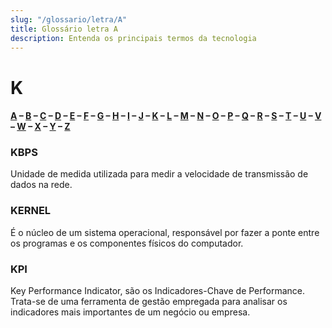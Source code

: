 ```yaml
---
slug: "/glossario/letra/A"
title: Glossário letra A
description: Entenda os principais termos da tecnologia
---
```


# K

#### [A](./A) – [B](./B) – [C](./C) – [D](./D) – [E](./E) – [F](./F) – [G](./G) – [H](./H) – [I](./I) – [J](./J) – [K](./K) – [L](./L) – [M](./M) – [N](./N) – [O](./O) – [P](./P) – [Q](./Q) – [R](./R) – [S](./S) – [T](./T) – [U](./U) – [V](./V) – [W](./W) – [X](./X) – [Y](./Y) – [Z](./Z)

### KBPS

Unidade de medida utilizada para medir a velocidade de transmissão de dados na rede.

### KERNEL

É o núcleo de um sistema operacional, responsável por fazer a ponte entre os programas e os componentes físicos do computador.

### KPI

Key Performance Indicator, são os Indicadores-Chave de Performance. Trata-se de uma ferramenta de gestão empregada para analisar os indicadores mais importantes de um negócio ou empresa.
